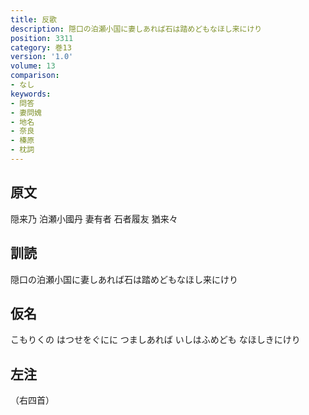 ```yaml
---
title: 反歌
description: 隠口の泊瀬小国に妻しあれば石は踏めどもなほし来にけり
position: 3311
category: 巻13
version: '1.0'
volume: 13
comparison:
- なし
keywords:
- 問答
- 妻問媿
- 地名
- 奈良
- 榛原
- 枕詞
---
```


## 原文

隠来乃 泊瀬小國丹 妻有者 石者履友 猶来々

## 訓読

隠口の泊瀬小国に妻しあれば石は踏めどもなほし来にけり

## 仮名

こもりくの はつせをぐにに つましあれば いしはふめども なほしきにけり

## 左注

（右四首）

